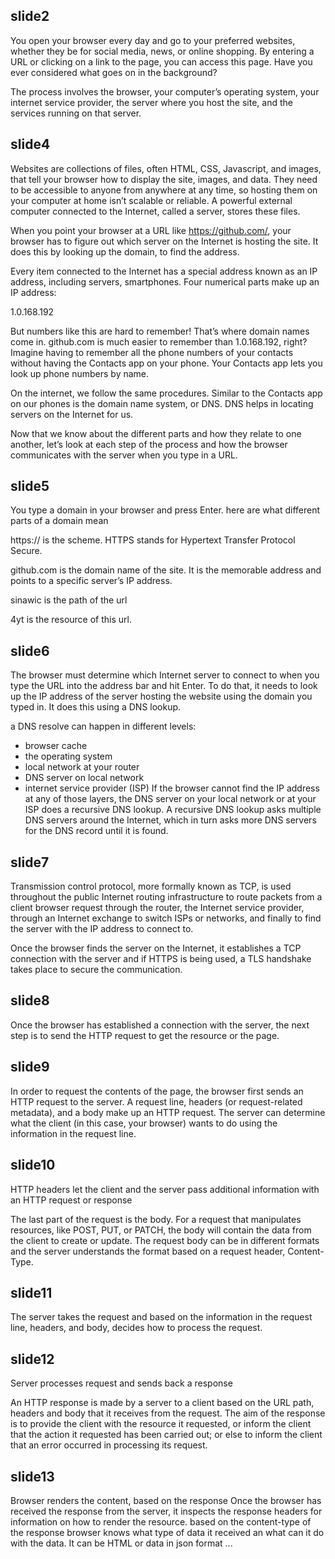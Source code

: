 

## slide2
You open your browser every day and go to your preferred websites, whether they be for social media, news, or online shopping. By entering a URL or clicking on a link to the page, you can access this page. Have you ever considered what goes on in the background?

The process involves the browser, your computer’s operating system, your internet service provider, the server where you host the site, and the services running on that server.


## slide4
Websites are collections of files, often HTML, CSS, Javascript, and images, that tell your browser how to display the site, images, and data. They need to be accessible to anyone from anywhere at any time, so hosting them on your computer at home isn’t scalable or reliable. A powerful external computer connected to the Internet, called a server, stores these files.

When you point your browser at a URL like https://github.com/, your browser has to figure out which server on the Internet is hosting the site. It does this by looking up the domain, to find the address.

Every item connected to the Internet has a special address known as an IP address, including servers, smartphones. Four numerical parts make up an IP address:

1.0.168.192

But numbers like this are hard to remember! That’s where domain names come in. github.com is much easier to remember than 1.0.168.192, right? Imagine having to remember all the phone numbers of your contacts without having the Contacts app on your phone. Your Contacts app lets you look up phone numbers by name.

On the internet, we follow the same procedures. Similar to the Contacts app on our phones is the domain name system, or DNS. DNS helps in locating servers on the Internet for us.

Now that we know about the different parts and how they relate to one another, let’s look at each step of the process and how the browser communicates with the server when you type in a URL.


## slide5
You type a domain in your browser and press Enter.
here are what different parts of a domain mean

https:// is the scheme. HTTPS stands for Hypertext Transfer Protocol Secure.

github.com is the domain name of the site. It is the memorable address and points to a specific server’s IP address.

sinawic is the path of the url

4yt is the resource of this url.


## slide6
The browser must determine which Internet server to connect to when you type the URL into the address bar and hit Enter. To do that, it needs to look up the IP address of the server hosting the website using the domain you typed in. It does this using a DNS lookup.

a DNS resolve can happen in different levels:
- browser cache
- the operating system
- local network at your router
- DNS server on local network
- internet service provider (ISP)
If the browser cannot find the IP address at any of those layers, the DNS server on your local network or at your ISP does a recursive DNS lookup. A recursive DNS lookup asks multiple DNS servers around the Internet, which in turn asks more DNS servers for the DNS record until it is found.


## slide7
Transmission control protocol, more formally known as TCP, is used throughout the public Internet routing infrastructure to route packets from a client browser request through the router, the Internet service provider, through an Internet exchange to switch ISPs or networks, and finally to find the server with the IP address to connect to.

Once the browser finds the server on the Internet, it establishes a TCP connection with the server and if HTTPS is being used, a TLS handshake takes place to secure the communication.


## slide8
Once the browser has established a connection with the server, the next step is to send the HTTP request to get the resource or the page.


## slide9
In order to request the contents of the page, the browser first sends an HTTP request to the server. A request line, headers (or request-related metadata), and a body make up an HTTP request. The server can determine what the client (in this case, your browser) wants to do using the information in the request line.


## slide10
HTTP headers let the client and the server pass additional information with an HTTP request or response

The last part of the request is the body. For a request that manipulates resources, like POST, PUT, or PATCH, the body will contain the data from the client to create or update.
The request body can be in different formats and the server understands the format based on a request header, Content-Type.


## slide11
The server takes the request and based on the information in the request line, headers, and body, decides how to process the request.


## slide12
Server processes request and sends back a response

An HTTP response is made by a server to a client based on the URL path, headers and body that it receives from the request. The aim of the response is to provide the client with the resource it requested, or inform the client that the action it requested has been carried out; or else to inform the client that an error occurred in processing its request.


## slide13
Browser renders the content, based on the response
Once the browser has received the response from the server, it inspects the response headers for information on how to render the resource.
based on the content-type of the response browser knows what type of data it received an what can it do with the data.
It can be HTML or data in json format ...
